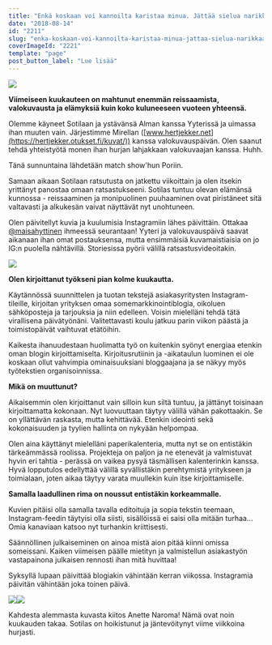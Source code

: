 ```yaml
---
title: "Enkä koskaan voi kannoilta karistaa minua. Jättää sielua narikkaan."
date: "2018-08-14"
id: "2211"
slug: "enka-koskaan-voi-kannoilta-karistaa-minua-jattaa-sielua-narikkaan"
coverImageId: "2221"
template: "page"
post_button_label: "Lue lisää"
---
```


![](images/IMG_0173-1-2.jpg)

**Viimeiseen kuukauteen on mahtunut enemmän reissaamista, valokuvausta ja elämyksiä kuin koko kuluneeseen vuoteen yhteensä.**

Olemme käyneet Sotilaan ja ystävänsä Alman kanssa Yyterissä ja uimassa ihan muuten vain. Järjestimme Mirellan ([www.hertjekker.net](https://hertjekker.otukset.fi/kuvat/)) kanssa valokuvauspäivän. Olen saanut tehdä yhteistyötä monen ihan hurjan lahjakkaan valokuvaajan kanssa. Huhh.

Tänä sunnuntaina lähdetään match show'hun Poriin.

Samaan aikaan Sotilaan ratsutusta on jatkettu viikoittain ja olen itsekin yrittänyt panostaa omaan ratsastukseeni. Sotilas tuntuu olevan elämänsä kunnossa - reissaaminen ja monipuolinen puuhaaminen ovat piristäneet sitä valtavasti ja alkukesän vaivat näyttävät nyt unohtuneen.

Olen päivitellyt kuvia ja kuulumisia Instagramiin lähes päivittäin. Ottakaa [@maisahyttinen](https://www.instagram.com/maisahyttinen/) ihmeessä seurantaan! Yyteri ja valokuvauspäivä saavat aikanaan ihan omat postauksensa, mutta ensimmäisiä kuvamaistiaisia on jo IG:n puolella nähtävillä. Storiesissa pyörii välillä ratsastusvideoitakin.

![](images/MG_9500-1-3.jpg)

**Olen kirjoittanut työkseni pian kolme kuukautta.**

Käytännössä suunnittelen ja tuotan tekstejä asiakasyritysten Instagram-tileille, kirjoitan yrityksen omaa somemarkkinointiblogia, oikoluen sähköposteja ja tarjouksia ja niin edelleen. Voisin mielelläni tehdä tätä virallisena päivätyönäni. Valitettavasti koulu jatkuu parin viikon päästä ja toimistopäivät vaihtuvat etätöihin.

Kaikesta ihanuudestaan huolimatta työ on kuitenkin syönyt energiaa etenkin oman blogin kirjoittamiselta. Kirjoitusrutiinin ja -aikataulun luominen ei ole koskaan ollut vahvimpia ominaisuuksiani bloggaajana ja se näkyy myös työtekstien organisoinnissa.

**Mikä on muuttunut?**

Aikaisemmin olen kirjoittanut vain silloin kun siltä tuntuu, ja jättänyt toisinaan kirjoittamatta kokonaan. Nyt luovuuttaan täytyy välillä vähän pakottaakin. Se on yllättävän raskasta, mutta kehittävää. Etenkin ideointi sekä kokonaisuuden ja tyylien hallinta on nykyään helpompaa.

Olen aina käyttänyt mielelläni paperikalenteria, mutta nyt se on entistäkin tärkeämmässä roolissa. Projekteja on paljon ja ne etenevät ja valmistuvat hyvin eri tahtia - perässä on vaikea pysyä täsmällisen kalenterinkin kanssa. Hyvä lopputulos edellyttää välillä syvällistäkin perehtymistä yritykseen ja toimialaan, joten aikaa täytyy varata muullekin kuin itse kirjoittamiselle.

**Samalla laadullinen rima on noussut entistäkin korkeammalle.**

Kuvien pitäisi olla samalla tavalla editoituja ja sopia tekstin teemaan, Instagram-feedin täytyisi olla siisti, sisällöissä ei saisi olla mitään turhaa... Omia kanaviaan katsoo nyt turhankin kriittisesti.

Säännöllinen julkaiseminen on ainoa mistä aion pitää kiinni omissa someissani. Kaiken viimeisen päälle mietityn ja valmistellun asiakastyön vastapainona julkaisen rennosti ihan mitä huvittaa!

Syksyllä lupaan päivittää blogiakin vähintään kerran viikossa. Instagramia päivitän vähintään joka toinen päivä.

![](images/IMG_6577.jpg)![](images/IMG_6255.jpg)

Kahdesta alemmasta kuvasta kiitos Anette Naroma! Nämä ovat noin kuukauden takaa. Sotilas on hoikistunut ja jäntevöitynyt viime viikkoina hurjasti.
